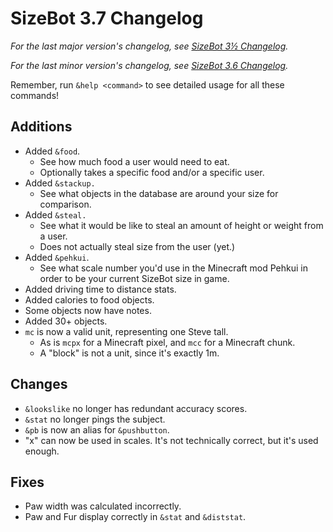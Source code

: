# SizeBot 3.7 Changelog

*For the last major version's changelog, see [SizeBot 3½ Changelog](https://github.com/sizedev/SizeBot/blob/master/changelogs/3.5.md).*

*For the last minor version's changelog, see [SizeBot 3.6 Changelog](https://github.com/sizedev/SizeBot/blob/master/changelogs/3.6.md).*

Remember, run `&help <command>` to see detailed usage for all these commands!

## Additions
- Added `&food`.
  - See how much food a user would need to eat.
  - Optionally takes a specific food and/or a specific user.
- Added `&stackup.`
  - See what objects in the database are around your size for comparison.
- Added `&steal.`
  - See what it would be like to steal an amount of height or weight from a user.
  - Does not actually steal size from the user (yet.)
- Added `&pehkui`.
  - See what scale number you'd use in the Minecraft mod Pehkui in order to be your current SizeBot size in game.
- Added driving time to distance stats.
- Added calories to food objects.
- Some objects now have notes.
- Added 30+ objects.
- `mc` is now a valid unit, representing one Steve tall.
  - As is `mcpx` for a Minecraft pixel, and `mcc` for a Minecraft chunk.
  - A "block" is not a unit, since it's exactly 1m.

## Changes
- `&lookslike` no longer has redundant accuracy scores.
- `&stat` no longer pings the subject.
- `&pb` is now an alias for `&pushbutton`.
- "x" can now be used in scales. It's not technically correct, but it's used enough.

## Fixes
- Paw width was calculated incorrectly.
- Paw and Fur display correctly in `&stat` and `&diststat`.
